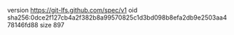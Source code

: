 version https://git-lfs.github.com/spec/v1
oid sha256:0dce2f127cb4a2f382b8a99570825c1d3bd098b8efa2db9e2503aa478146fd88
size 897
